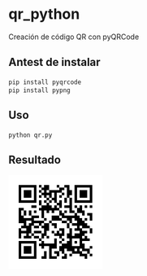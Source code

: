 # qr_python
Creación de código QR con pyQRCode

## Antest de instalar

~~~~
pip install pyqrcode
pip install pypng
~~~~

## Uso

~~~~
python qr.py
~~~~

## Resultado
<img src="QRCODE.png">
